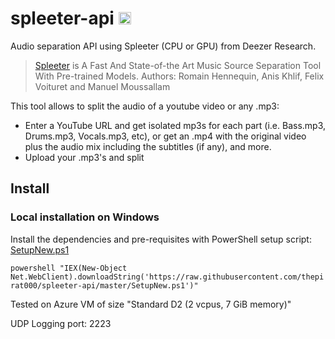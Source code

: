 # spleeter-api <img src="https://app.pixelencounter.com/api/basic/monsters/random" alt="drawing" width="20"/>

Audio separation API using Spleeter (CPU or GPU) from Deezer Research.

> [Spleeter](https://github.com/deezer/spleeter) is A Fast And State-of-the Art Music Source Separation Tool With Pre-trained Models.
> Authors: Romain Hennequin, Anis Khlif, Felix Voituret and Manuel Moussallam

This tool allows to split the audio of a youtube video or any .mp3:

- Enter a YouTube URL and get isolated mp3s for each part (i.e. Bass.mp3, Drums.mp3, Vocals.mp3, etc), or get an .mp4 with the original video plus the audio mix including the subtitles (if any), and more.
- Upload your .mp3's and split

## Install

### Local installation on Windows

Install the dependencies and pre-requisites with PowerShell setup script: [SetupNew.ps1](https://github.com/thepirat000/spleeter-api/blob/master/SetupNew.ps1)

`powershell "IEX(New-Object Net.WebClient).downloadString('https://raw.githubusercontent.com/thepirat000/spleeter-api/master/SetupNew.ps1')"`

Tested on Azure VM of size "Standard D2 (2 vcpus, 7 GiB memory)" 

UDP Logging port: 2223





